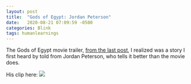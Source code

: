 ```yaml
---
layout: post
title:  "Gods of Egypt: Jordan Peterson"
date:   2020-08-21 07:09:59 -0500
categories: Blink
tags: humanlearnings
---
```


The Gods of Egypt movie trailer, [from the last post](https://silencevosh.github.io/trailerblink/2020/08/20/What-a-movie-trailer-promises-Gods-of-Egypt.html), I realized was a story I first heard by told from Jordan Peterson, who tells it better than the movie does.

His clip here:
[![](http://img.youtube.com/vi/_uIv7elByXY/0.jpg)](http://www.youtube.com/watch?v=_uIv7elByXY "Gods of Egypt")